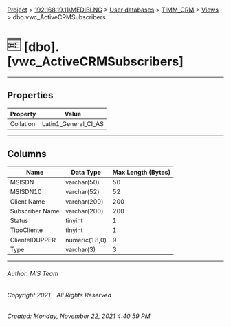 #### 

[Project](../../../../index.md) > [192.168.19.11\\MEDIBLNG](../../../index.md) > [User databases](../../index.md) > [TIMM_CRM](../index.md) > [Views](Views.md) > dbo.vwc_ActiveCRMSubscribers

# ![Views](../../../../Images/View32.png) [dbo].[vwc_ActiveCRMSubscribers]

---

## <a name="#properties"></a>Properties

| Property | Value |
|---|---|
| Collation | Latin1_General_CI_AS |


---

## <a name="#columns"></a>Columns

| Name | Data Type | Max Length (Bytes) |
|---|---|---|
| MSISDN | varchar(50) | 50 |
| MSISDN10 | varchar(52) | 52 |
| Client Name | varchar(200) | 200 |
| Subscriber Name | varchar(200) | 200 |
| Status | tinyint | 1 |
| TipoCliente | tinyint | 1 |
| ClienteIDUPPER | numeric(18,0) | 9 |
| Type | varchar(3) | 3 |


---

###### Author:  MIS Team

###### Copyright 2021 - All Rights Reserved

###### Created: Monday, November 22, 2021 4:40:59 PM


